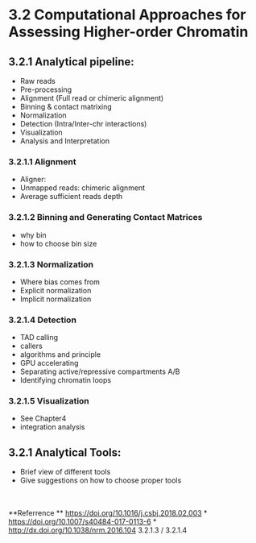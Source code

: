 # 3.2 Computational Approaches for Assessing Higher-order Chromatin
## 3.2.1 Analytical pipeline:
- Raw reads 
- Pre-processing 
- Alignment (Full read or chimeric alignment)
- Binning & contact matrixing
- Normalization
- Detection (Intra/Inter-chr interactions)
- Visualization
- Analysis and Interpretation

### 3.2.1.1 Alignment
- Aligner: 
- Unmapped reads: chimeric alignment
- Average sufficient reads depth 

### 3.2.1.2 Binning and Generating Contact Matrices
- why bin 
- how to choose bin size 

### 3.2.1.3 Normalization
- Where bias comes from
- Explicit normalization
- Implicit normalization

### 3.2.1.4 Detection
- TAD calling
 - callers 
 - algorithms and principle 
 - GPU accelerating 
- Separating active/repressive compartments A/B 
- Identifying chromatin loops
 
### 3.2.1.5 Visualization
- See Chapter4 
- integration analysis 


## 3.2.1 Analytical Tools:
- Brief view of different tools 
- Give suggestions on how to choose proper tools 

<br><br>
**Referrence **
https://doi.org/10.1016/j.csbj.2018.02.003 *
https://doi.org/10.1007/s40484-017-0113-6 *
http://dx.doi.org/10.1038/nrm.2016.104 3.2.1.3 / 3.2.1.4













